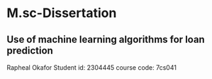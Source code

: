 # M.sc-Dissertation
## Use of machine learning algorithms for loan prediction
Rapheal Okafor
Student id: 2304445
course code: 7cs041
